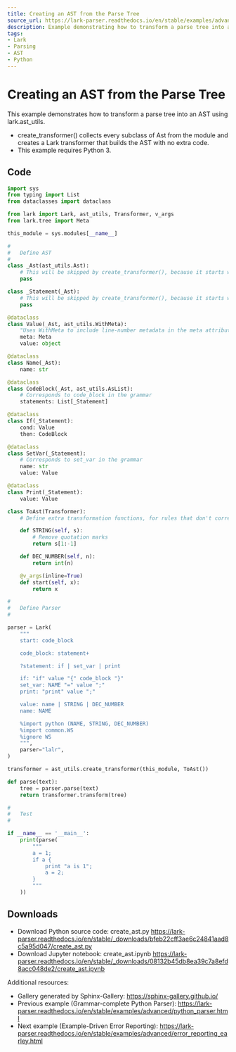 ```yaml
---
title: Creating an AST from the Parse Tree
source_url: https://lark-parser.readthedocs.io/en/stable/examples/advanced/create_ast.html
description: Example demonstrating how to transform a parse tree into an AST using lark.ast_utils and a minimal Transformer.
tags:
- Lark
- Parsing
- AST
- Python
---
```


# Creating an AST from the Parse Tree

This example demonstrates how to transform a parse tree into an AST using lark.ast_utils.

- create_transformer() collects every subclass of Ast from the module and creates a Lark transformer that builds the AST with no extra code.
- This example requires Python 3.

## Code

```python
import sys
from typing import List
from dataclasses import dataclass

from lark import Lark, ast_utils, Transformer, v_args
from lark.tree import Meta

this_module = sys.modules[__name__]

#
#   Define AST
#
class _Ast(ast_utils.Ast):
    # This will be skipped by create_transformer(), because it starts with an underscore
    pass

class _Statement(_Ast):
    # This will be skipped by create_transformer(), because it starts with an underscore
    pass

@dataclass
class Value(_Ast, ast_utils.WithMeta):
    "Uses WithMeta to include line-number metadata in the meta attribute"
    meta: Meta
    value: object

@dataclass
class Name(_Ast):
    name: str

@dataclass
class CodeBlock(_Ast, ast_utils.AsList):
    # Corresponds to code_block in the grammar
    statements: List[_Statement]

@dataclass
class If(_Statement):
    cond: Value
    then: CodeBlock

@dataclass
class SetVar(_Statement):
    # Corresponds to set_var in the grammar
    name: str
    value: Value

@dataclass
class Print(_Statement):
    value: Value

class ToAst(Transformer):
    # Define extra transformation functions, for rules that don't correspond to an AST class.

    def STRING(self, s):
        # Remove quotation marks
        return s[1:-1]

    def DEC_NUMBER(self, n):
        return int(n)

    @v_args(inline=True)
    def start(self, x):
        return x

#
#   Define Parser
#

parser = Lark(
    """
    start: code_block

    code_block: statement+

    ?statement: if | set_var | print

    if: "if" value "{" code_block "}"
    set_var: NAME "=" value ";"
    print: "print" value ";"

    value: name | STRING | DEC_NUMBER
    name: NAME

    %import python (NAME, STRING, DEC_NUMBER)
    %import common.WS
    %ignore WS
    """,
    parser="lalr",
)

transformer = ast_utils.create_transformer(this_module, ToAst())

def parse(text):
    tree = parser.parse(text)
    return transformer.transform(tree)

#
#   Test
#

if __name__ == '__main__':
    print(parse(
        """
        a = 1;
        if a {
            print "a is 1";
            a = 2;
        }
        """
    ))
```

## Downloads

- Download Python source code: create_ast.py
  https://lark-parser.readthedocs.io/en/stable/_downloads/bfeb22cff3ae6c24841aad8c5a95d047/create_ast.py
- Download Jupyter notebook: create_ast.ipynb
  https://lark-parser.readthedocs.io/en/stable/_downloads/08132b45db8ea39c7a8efd8acc048de2/create_ast.ipynb

Additional resources:
- Gallery generated by Sphinx-Gallery: https://sphinx-gallery.github.io/
- Previous example (Grammar-complete Python Parser): https://lark-parser.readthedocs.io/en/stable/examples/advanced/python_parser.html
- Next example (Example-Driven Error Reporting): https://lark-parser.readthedocs.io/en/stable/examples/advanced/error_reporting_earley.html
